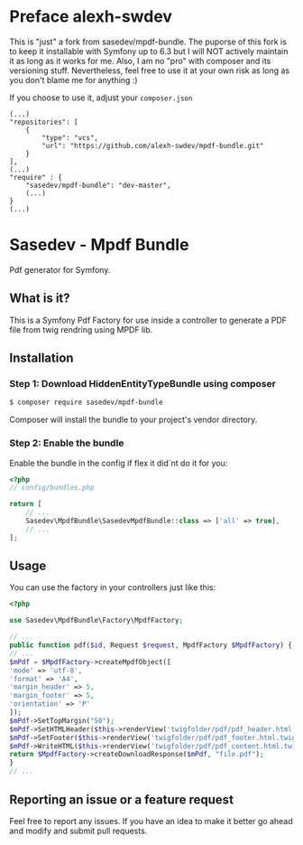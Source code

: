# Preface alexh-swdev

This is "just" a fork from sasedev/mpdf-bundle. The puporse of this fork is to keep it installable with Symfony up to 6.3 but I will NOT actively 
maintain it as long as it works for me. Also, I am no "pro" with composer and its versioning stuff. Nevertheless, feel free to use it at your own 
risk as long as you don't blame me for anything :)

If you choose to use it, adjust your `composer.json`
```
(...)
"repositories": [
	{
		"type": "vcs",
		"url": "https://github.com/alexh-swdev/mpdf-bundle.git"
	}
],
(...)
"require" : {
	"sasedev/mpdf-bundle": "dev-master",
	(...)
}
(...)
```

# Sasedev - Mpdf Bundle

Pdf generator for Symfony.

## What is it?

This is a Symfony Pdf Factory for use inside a controller to generate a PDF file from twig rendring using MPDF lib.

## Installation

### Step 1: Download HiddenEntityTypeBundle using composer
```bash
$ composer require sasedev/mpdf-bundle
```
Composer will install the bundle to your project's vendor directory.

### Step 2: Enable the bundle
Enable the bundle in the config if flex it did´nt do it for you:
```php
<?php
// config/bundles.php

return [
    // ...
    Sasedev\MpdfBundle\SasedevMpdfBundle::class => ['all' => true],
    // ...
];
```

## Usage

You can use the factory in your controllers just like this:
```php
<?php

use Sasedev\MpdfBundle\Factory\MpdfFactory;

// ...
public function pdf($id, Request $request, MpdfFactory $MpdfFactory) {
// ...
$mPdf = $MpdfFactory->createMpdfObject([
'mode' => 'utf-8',
'format' => 'A4',
'margin_header' => 5,
'margin_footer' => 5,
'orientation' => 'P'
]);
$mPdf->SetTopMargin("50");
$mPdf->SetHTMLHeader($this->renderView('twigfolder/pdf/pdf_header.html.twig', $TwigVars));
$mPdf->SetFooter($this->renderView('twigfolder/pdf/pdf_footer.html.twig', $TwigVars));
$mPdf->WriteHTML($this->renderView('twigfolder/pdf/pdf_content.html.twig', $TwigVars));
return $MpdfFactory->createDownloadResponse($mPdf, "file.pdf");
}
// ...
```

## Reporting an issue or a feature request
Feel free to report any issues. If you have an idea to make it better go ahead and modify and submit pull requests.

